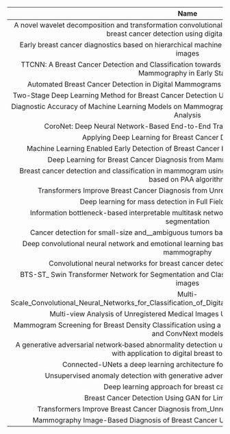 |Name|doi|
|:--:|:--:|
|A novel wavelet decomposition and transformation convolutional neural network with data augmentation for breast cancer detection using digital mammogram|https://doi.org/10.1038/s41598-022-09905-3|
|Early breast cancer diagnostics based on hierarchical machine learning classification for mammography images|https://doi.org/10.1080/23311916.2021.1968324|
|TTCNN: A Breast Cancer Detection and Classification towards Computer-Aided Diagnosis Using Digital Mammography in Early Stages|https://doi.org/10.3390/app12073273|
|Automated Breast Cancer Detection in Digital Mammograms of Various Densities via Deep Learning|https://doi.org/10.3390/jpm10040211|
|Two-Stage Deep Learning Method for Breast Cancer Detection Using High-Resolution Mammogram Images|https://doi.org/10.3390/app12094616|
|Diagnostic Accuracy of Machine Learning Models on Mammography in Breast Cancer Classification: A Meta-Analysis|https://doi.org/10.3390/diagnostics12071643|
|CoroNet: Deep Neural Network-Based End-to-End Training for Breast Cancer Diagnosis | https://doi.org/10.3390/app12147080|
|Applying Deep Learning for Breast Cancer Detection in Radiology|https://doi.org/10.3390/curroncol29110690|
|Machine Learning Enabled Early Detection of Breast Cancer by Structural Analysis of Mammograms|http://dx.doi.org/10.32604/cmc.2021.013774|
|Deep Learning for Breast Cancer Diagnosis from Mammograms—A Comparative Study|http://dx.doi.org/10.3390/jimaging5030037|
|Breast cancer detection and classification in mammogram using a three-stage deep learning framework based on PAA algorithm|https://doi.org/10.1016/j.artmed.2022.102419|
|Transformers Improve Breast Cancer Diagnosis from Unregistered Multi-View Mammograms|https://doi.org/10.3390/diagnostics12071549|
|Deep learning for mass detection in Full Field Digital Mammograms|https://doi.org/10.1016/j.compbiomed.2020.103774|
|Information bottleneck-based interpretable multitask network for breast cancer classification and segmentation|https://doi.org/10.1016/j.media.2022.102687|
|Cancer detection for small-size and__ambiguous tumors based on semantic FPN and transformer|https://doi.org/10.1371/journal.pone.0275194|
|Deep convolutional neural network and emotional learning based breast_cancer detection using digital mammography|https://doi.org/10.1016/j.compbiomed.2021.104318|
|Convolutional neural networks for breast cancer detection in mammography: A survey|https://doi.org/10.1016/j.compbiomed.2021.104248|
|BTS-ST_ Swin Transformer Network for Segmentation and Classification of Multimodality Breast cancer images | https://doi.org/10.1016/j.knosys.2023.110393|
|Multi-Scale_Convolutional_Neural_Networks_for_Classification_of_Digital_Mammograms_With_Breast_Calcifications | https://doi.org/10.1109/ACCESS.2021.3104627|
|Multi-view Analysis of Unregistered Medical Images Using Cross-View Transformers | https://doi.org/10.1007/978|
|Mammogram Screening for Breast Density Classification using a soft voting ensemble of Swin Transformers and ConvNext models|http://dx.doi.org/10.1109/SITIS57111.2022.00063|
|A generative adversarial network‑based abnormality detection using only normal images for model training with application to digital breast tomosynthesis|https://doi.org/10.1038/s41598-021-89626-1|
|Connected-UNets a deep learning architecture for breast mass segmentation|https://doi.org/10.1038/s41523-021-00358-x|
|Unsupervised anomaly detection with generative adversarial networks in mammography|https://doi.org/10.1038/s41598-023-29521-z|
|Deep learning approach for breast cancer diagnosis|https://doi.org/10.1145/3328833.3328867|
|Breast Cancer Detection Using GAN for Limited Labeled Dataset|https://doi.org/10.1109/CICN49253.2020.9242551|
|Transformers Improve Breast Cancer Diagnosis from_Unregistered Multi-View Mammograms|https://doi.org/10.48550/arXiv.2206.10096|
|Mammography Image-Based Diagnosis of Breast Cancer Using Machine Learning: A Pilot Study|https://doi.org/10.3390/s22010203|
